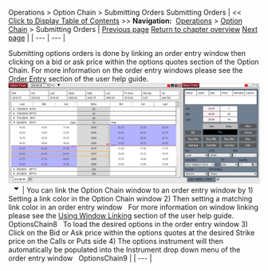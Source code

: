 ﻿
Operations \> Option Chain \> Submitting Orders
Submitting Orders
| \<\< [Click to Display Table of Contents](submitting_orders_option_chain.md) \>\> **Navigation:**     [Operations](operations.md) \> [Option Chain](option-chain.md) \> Submitting Orders | [Previous page](display_overview_option_chain.md) [Return to chapter overview](option-chain.md) [Next page](properties_option_chain.md) |
| --- | --- |

Submitting options orders is done by linking an order entry window then clicking on a bid or ask price within the options quotes section of the Option Chain. For more information on the order entry windows please see the [Order Entry](order_entry.md) section of the user help guide.
 
![OptionsChain7](optionschain7.png)
 
![tog_minus](tog_minus.gif)
| You can link the Option Chain window to an order entry window by  1\) Setting a link color in the Option Chain window  2\) Then setting a matching link color in an order entry window   For more information on window linking please see the [Using Window Linking](linking_windows.md) section of the user help guide.   OptionsChain8   To load the desired options in the order entry window 3\) Click on the Bid or Ask price within the options quotes at the desired Strike price on the Calls or Puts side 4\) The options instrument will then automatically be populated into the Instrument drop down menu of the order entry window   OptionsChain9 |
| --- |

